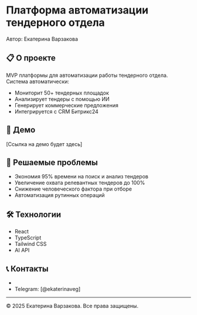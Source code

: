# Платформа автоматизации тендерного отдела

Автор: Екатерина Варзакова

## 📋 О проекте

MVP платформы для автоматизации работы тендерного отдела. Система автоматически:
- Мониторит 50+ тендерных площадок
- Анализирует тендеры с помощью ИИ
- Генерирует коммерческие предложения
- Интегрируется с CRM Битрикс24

## 🚀 Демо

[Ссылка на демо будет здесь]

## 💼 Решаемые проблемы

- Экономия 95% времени на поиск и анализ тендеров
- Увеличение охвата релевантных тендеров до 100%
- Снижение человеческого фактора при отборе
- Автоматизация рутинных операций

## 🛠 Технологии

- React
- TypeScript
- Tailwind CSS
-  AI API

## 📞 Контакты

- 
- Telegram: [@ekaterinaveg]

---

© 2025 Екатерина Варзакова. Все права защищены.
